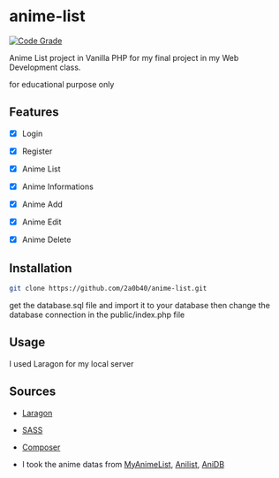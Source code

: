 # anime-list

[![Code Grade](https://api.codiga.io/project/34724/status/svg)](https://www.codiga.io)

Anime List project in Vanilla PHP for my final project in my Web Development class.

for educational purpose only

## Features

- [x] Login
- [x] Register

- [x] Anime List
- [x] Anime Informations

- [x] Anime Add
- [x] Anime Edit
- [x] Anime Delete

## Installation

```bash
git clone https://github.com/2a0b40/anime-list.git
```

get the database.sql file and import it to your database
then change the database connection in the public/index.php file

## Usage

I used Laragon for my local server

## Sources

- [Laragon](https://laragon.org/)
- [SASS](https://sass-lang.com/)
- [Composer](https://getcomposer.org/)

- I took the anime datas from [MyAnimeList](https://myanimelist.net/), [Anilist](https://anilist.co/), [AniDB](https://anidb.net/)




